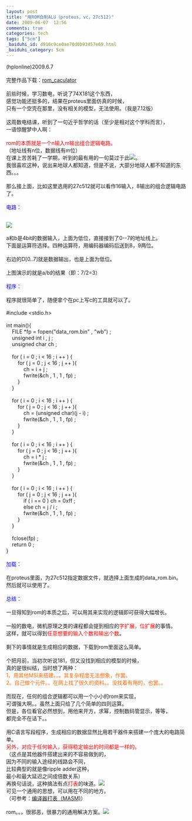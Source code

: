 ```yaml
---
layout: post
title: "用ROM自制ALU（proteus，vc，27c512)"
date: 2009-06-07  12:56
comments: true
categories: tech
tags: ["Scm"]
_baiduhi_id: d916c9ce0ae70d0b93457e69.html
_baiduhi_category: Scm
---
```


(hplonline)2009.6.7<br/><br/>
完整作品下载：<a href="http://www.box.net/shared/1ogxc1lnyx" target="_blank">rom_caculator</a><br/><br/>
前些时候，学习数电，听说了74X181这个东西，<br/>
感觉功能还挺多的，结果在proteus里面仿真的时候，<br/>
只有一个空壳在那里，没有相关的模型，无法使用。（我是7.12版）<br/><br/>
这周数电结课，听到了一句近乎哲学的话（至少是相对这个学科而言），<br/>
一语惊醒梦中人啊：<br/><br/><font color="#ff0000">rom的本质就是一个n输入m输出组合逻辑电路。</font><br/>
（地址线有n位，数据线有m位）<br/>
在课上苦苦耗了一学期，听到的最有用的一句莫过于此<img src="http://img.baidu.com/hi/jx/j_0015.gif"/>。<br/>
我很喜欢这种，说出来地球人都知道，但是不说，大部分地球人都不知道的东西。。。<br/><br/>
那么接上面，比如这里选用的27c512就可以看作16输入，8输出的组合逻辑电路了。<br/><br/><font color="#0000ff">电路：</font><br/><br/><div forimg="1"><img border="0" class="blogimg" small="0" src="http://hiphotos.baidu.com/hplonline/pic/item/1f1e11d5e16ba4e150da4b70.jpg"/></div>
<br/>
a和b是4bit的数据输入，上面为低位，直接接到了0--7的地址线上。<br/>
下面是运算符选择。四种运算符，用编码器编码后送到8，9两位。<br/><br/>
右边的D[0..7]就是数据输出，也是上面为低位。<br/><br/>
上图演示的就是a/b的结果（即：7/2=3）<br/><br/><font color="#0000ff">程序：</font><br/><br/>
程序就很简单了，随便拿个在pc上写c的工具就可以了。<br/><br/>
#include &lt;stdio.h&gt;<br/><br/>
int main(){<br/>
      FILE *fp = fopen("data_rom.bin" , "wb") ;<br/>
      unsigned int i , j ;<br/>
      unsigned char ch ;<br/><br/>
      for ( i = 0 ; i &lt; 16 ; i ++ ) {<br/>
            for ( j = 0 ; j &lt; 16 ; j ++ ){<br/>
                  ch = i + j ;<br/>
                  fwrite(&amp;ch , 1 , 1 , fp) ;<br/>
            }<br/>
      }<br/><br/>
      for ( i = 0 ; i &lt; 16 ; i ++ ) {<br/>
            for ( j = 0 ; j &lt; 16 ; j ++ ){<br/>
                  ch = (unsigned char)(j - i) ;<br/>
                  fwrite(&amp;ch , 1 , 1 , fp) ;<br/>
            }<br/>
      }<br/><br/>
      for ( i = 0 ; i &lt; 16 ; i ++ ) {<br/>
            for ( j = 0 ; j &lt; 16 ; j ++ ){<br/>
                  ch = i * j ;<br/>
                  fwrite(&amp;ch , 1 , 1 , fp) ;<br/>
            }<br/>
      }      <br/><br/>
      for ( i = 0 ; i &lt; 16 ; i ++ ) {<br/>
            for ( j = 0 ; j &lt; 16 ; j ++ ){<br/>
                  if ( i == 0 ) ch = 0xff ;<br/>
                  else ch = j / i ;<br/>
                  fwrite(&amp;ch , 1 , 1 , fp) ;<br/>
            }<br/>
      }<br/><br/>
      fclose(fp) ;<br/>
      return 0 ;<br/>
}<br/><br/><font color="#0000ff">加载：</font><br/><br/>
在proteus里面，为27c512指定数据文件，就选择上面生成的data_rom.bin。<br/>
然后就可以使用了。<br/><br/><font color="#0000ff">总结：</font><br/><br/>
一旦得知到rom的本质之后，可以用其来实现的逻辑即可获得大幅增长。<br/><br/>
一般的数电，微机原理之类的课程都会提到相应的<font color="#ff0000">字扩展，位扩展</font>的事情。<br/>
这样，就可以得到<font color="#ff0000">任意想要的输入个数和输出个数</font>。<br/><br/>
剩下的事情就是生成相应的数据，下载到rom里面这么简单。<br/><br/>
个把月前，当初次听说181，但又没找到相应的模型的时候，<br/>
真的是很纠结，当时想了两种：<br/><font color="#ff6600">1。用其他MSI来搭建。。。其复杂程度无法想象，作罢。<br/>
2。自己做个元件。。在网上找了很久的资料。。没找着有用的，也罢。。</font><br/><br/>
而现在，任何的组合逻辑都可以用一个小小的rom来实现，<br/>
可谓强大啊。。虽然上面只给了几个简单的四则运算。<br/>
但是，各位看官必然想到，用他来开方，求幂，控制数码管显示，等等，<br/>
都完全不在话下。。<br/><br/>
用C语言写段程序，生成相应的数据显然比用若干器件来搭建一个庞大的电路简单。<br/><font color="#ff0000">另外，对应于任何输入，获得稳定输出的时间都是一样的。</font><br/>
（这点是其他器件搭建出来的不容易做到的，<br/>
因为不同的输入途经的线路会不同，<br/>
比较典型的就是像ripple adder这种，<br/>
最小和最大延迟之间成倍数关系）<br/>
再换句话说，这种搞法有点<font color="#ff0000">打表</font>的味道。<img src="http://img.baidu.com/hi/jx/j_0015.gif"/><br/>
可见一个通用的思想，可以用在不同的地方。<br/>
（可参考：<a target="_blank" href="http://hi.baidu.com/hplonline/blog/item/8fbb05b30fb894a0d8335ae9.html">编译器打表（MASM)</a>）<br/><br/>
rom。。。很邪恶，很暴力的通用解决方案。<img src="http://img.baidu.com/hi/jx/j_0003.gif"/>
